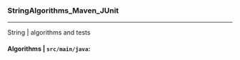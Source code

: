 ### StringAlgorithms_Maven_JUnit ###
***
String | algorithms and tests
#### Algorithms | `src/main/java`: ####



